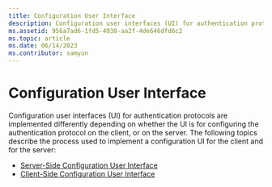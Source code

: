```yaml
---
title: Configuration User Interface
description: Configuration user interfaces (UI) for authentication protocols are implemented differently depending on whether the UI is for configuring the authentication protocol on the client, or on the server.
ms.assetid: 956a7ad6-1fd5-4938-aa2f-4de646dfd6c2
ms.topic: article
ms.date: 06/14/2023
ms.contributor: samyun
---
```


# Configuration User Interface

Configuration user interfaces (UI) for authentication protocols are implemented differently depending on whether the UI is for configuring the authentication protocol on the client, or on the server. The following topics describe the process used to implement a configuration UI for the client and for the server:

- [Server-Side Configuration User Interface](server-side-configuration-user-interface.md)
- [Client-Side Configuration User Interface](client-side-configuration-user-interface.md)
